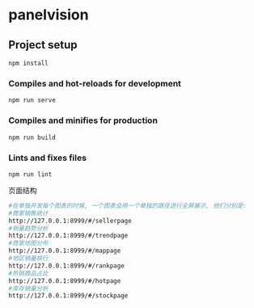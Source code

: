 # panelvision

## Project setup
```
npm install
```

### Compiles and hot-reloads for development
```
npm run serve
```

### Compiles and minifies for production
```
npm run build
```

### Lints and fixes files
```
npm run lint
```





页面结构

```bash
#在单独开发每个图表的时候, 一个图表会用一个单独的路径进行全屏展示, 他们分别是:
#商家销售统计 
http://127.0.0.1:8999/#/sellerpage
#销量趋势分析
http://127.0.0.1:8999/#/trendpage
#商家地图分布
http://127.0.0.1:8999/#/mappage
#地区销量排行
http://127.0.0.1:8999/#/rankpage
#热销商品占比
http://127.0.0.1:8999/#/hotpage
#库存销量分析
http://127.0.0.1:8999/#/stockpage
```



